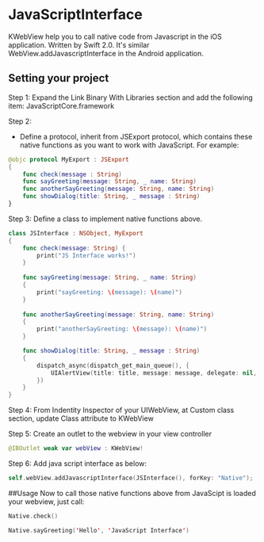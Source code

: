 # JavaScriptInterface
KWebView help you to call native code from Javascript in the iOS application.
Written by Swift 2.0. It's similar WebView.addJavascriptInterface in the Android application.

## Setting your project

Step 1: 
Expand the Link Binary With Libraries section and add the following item:
JavaScriptCore.framework

Step 2:
- Define a protocol, inherit from JSExport protocol, which contains these native functions as you want to work with JavaScript.
For example:

```swift
@objc protocol MyExport : JSExport
{
    func check(message : String)
    func sayGreeting(message: String, _ name: String)
    func anotherSayGreeting(message: String, name: String)
    func showDialog(title: String, _ message : String)
}
```

Step 3:
Define a class to implement native functions above.
```swift
class JSInterface : NSObject, MyExport
{
    func check(message: String) {
        print("JS Interface works!")
    }
    
    func sayGreeting(message: String, _ name: String)
    {
        print("sayGreeting: \(message): \(name)")
    }
    
    func anotherSayGreeting(message: String, name: String)
    {
        print("anotherSayGreeting: \(message): \(name)")
    }

    func showDialog(title: String, _ message : String)
    {
        dispatch_async(dispatch_get_main_queue(), {
            UIAlertView(title: title, message: message, delegate: nil, cancelButtonTitle: "OK").show()
        })
    }
}
```

Step 4: 
From Indentity Inspector of your UIWebView, at Custom class section, update Class attribute to KWebView

Step 5:
Create an outlet to the webview in your view controller
```swift
@IBOutlet weak var webView : KWebView!
```

Step 6: 
Add java script interface as below:
```swift
self.webView.addJavascriptInterface(JSInterface(), forKey: "Native");
```
##Usage
Now to call those native functions above from JavaScipt is loaded your webview, just call:

```swift
Native.check()

Native.sayGreeting('Hello', 'JavaScript Interface')

```




